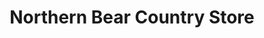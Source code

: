 ---
title: "Northern Bear Country Store"
url: /elmira/northern-bear-country-store/
shop: Lebensmittel
---